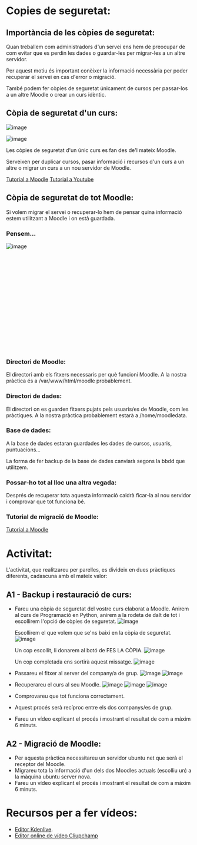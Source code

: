 # Copies de seguretat:

## Importància de les còpies de seguretat:

Quan treballem com administradors d'un servei ens hem de preocupar de com evitar que es perdin les dades o guardar-les per migrar-les a un altre servidor.

Per aquest motiu és important conèixer la informació necessària per poder recuperar el servei en cas d'error o migració.

També podem fer còpies de seguretat únicament de cursos per passar-los a un altre Moodle o crear un curs idèntic.

## Còpia de seguretat d'un curs:

![image](https://user-images.githubusercontent.com/110727546/212052894-c02acab1-3004-4a59-be6d-480c5457bb79.png)

![image](https://user-images.githubusercontent.com/110727546/212726727-6e23b7c5-566c-43d4-b634-22f19e80de9d.png)


Les còpies de seguretat d'un únic curs es fan des de'l mateix Moodle.

Serveixen per duplicar cursos, pasar informació i recursos d'un curs a un altre o migrar un curs a un nou servidor de Moodle.

[Tutorial a Moodle](https://docs.moodle.org/all/es/Respaldo_del_curso)
[Tutorial a Youtube](https://youtu.be/rH6DJ_lbMm0)

## Còpia de seguretat de tot Moodle:

Si volem migrar el servei o recuperar-lo hem de pensar quina informació estem utilitzant a Moodle i on està guardada.

### Pensem...

![image](https://user-images.githubusercontent.com/110727546/212053271-9d1305d7-af49-41a4-b6d5-846816c6bb69.png)
<br>
<br>
<br>
<br>
<br>
<br>
<br>
<br>
<br>
<br>
<br>
<br>
<br>
<br>
<br>
<br>
<br>
### Directori de Moodle: 

El directori amb els fitxers necessaris per què funcioni Moodle. A la nostra pràctica és a /var/www/html/moodle probablement.

### Directori de dades:

El directori on es guarden fitxers pujats pels usuaris/es de Moodle, com les pràctiques. A la nostra pràctica probablement estarà a /home/moodledata.

### Base de dades:

A la base de dades estaran guardades  les dades de cursos, usuaris, puntuacions... 

La forma de fer backup de la base de dades canviarà segons la bbdd que utilitzem.

### Possar-ho tot al lloc una altra vegada:

Després de recuperar tota aquesta informació caldrà ficar-la al nou servidor i comprovar que tot funciona bé.

### Tutorial de migració de Moodle:

[Tutorial a Moodle](https://docs.moodle.org/all/es/Migraci%C3%B3n_de_Moodle)

# Activitat:

L'activitat, que realitzareu per parelles, es divideix en dues pràctiques diferents, cadascuna amb el mateix valor:

## A1 - Backup i restauració de curs:

- Fareu una còpia de seguretat del vostre curs elaborat a Moodle.
  Anirem al curs de Programació en Python, anirem a la rodeta de dalt de tot i escollirem l'opció de còpies de seguretat. 
  ![image](https://user-images.githubusercontent.com/104194793/213736104-cb84b649-f347-438a-9b6a-2a101dd888ac.png)
  
  Escollirem el que volem que se'ns baixi en la còpia de seguretat. 
  ![image](https://user-images.githubusercontent.com/104194793/213738182-5571cf83-bb97-48dd-89a9-379aa729e2c2.png)
  
  Un cop escollit, li donarem al botó de FES LA CÒPIA.
  ![image](https://user-images.githubusercontent.com/104194793/213739351-94445b1c-404f-409d-b85c-417769c64940.png)
  
  Un cop completada ens sortirà aquest missatge.
  ![image](https://user-images.githubusercontent.com/104194793/213739697-8160a484-ac37-4027-8e08-84b865e0611e.png)

- Passareu el fitxer al server del company/a de grup.
  ![image](https://user-images.githubusercontent.com/104194793/213742407-a75971af-4059-4708-ae09-e20aeb26713c.png)
  ![image](https://user-images.githubusercontent.com/104194793/213742656-7d629b9d-9457-42c6-9e3d-f8f25a9b414a.png)

- Recuperareu el curs al seu Moodle.
  ![image](https://user-images.githubusercontent.com/104194793/213744979-eb11e0ca-7deb-46a3-864f-7542e6c93a82.png)
  ![image](https://user-images.githubusercontent.com/104194793/213745191-b945e21a-8d32-4824-8548-b72e721a9993.png)
  ![image](https://user-images.githubusercontent.com/104194793/213745313-40e06cf8-ad48-4cb8-9163-ba45f9e3587c.png)
  
  
- Comprovareu que tot funciona correctament.
- Aquest procés serà recíproc entre els dos companys/es de grup.
- Fareu un vídeo explicant el procés i mostrant el resultat de com a màxim 6 minuts.

## A2 - Migració de Moodle:

- Per aquesta pràctica necessitareu un servidor ubuntu net que serà el receptor del Moodle.
- Migrareu tota la informació d'un dels dos Moodles actuals (escolliu un) a la màquina ubuntu server nova.
- Fareu un vídeo explicant el procés i mostrant el resultat de com a màxim 6 minuts.

# Recursos per a fer vídeos:

- [Editor Kdenlive](https://kdenlive.org/es/).
- [Editor online de vídeo Cliupchamp](https://clipchamp.com/en/) 

